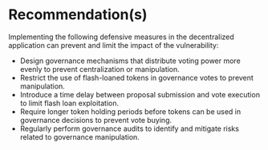 # Recommendation(s)

Implementing the following defensive measures in the decentralized application can prevent and limit the impact of the vulnerability:

- Design governance mechanisms that distribute voting power more evenly to prevent centralization or manipulation.
- Restrict the use of flash-loaned tokens in governance votes to prevent manipulation.
- Introduce a time delay between proposal submission and vote execution to limit flash loan exploitation.
- Require longer token holding periods before tokens can be used in governance decisions to prevent vote buying.
- Regularly perform governance audits to identify and mitigate risks related to governance manipulation.
